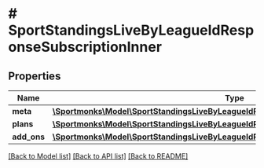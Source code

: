 # # SportStandingsLiveByLeagueIdResponseSubscriptionInner

## Properties

Name | Type | Description | Notes
------------ | ------------- | ------------- | -------------
**meta** | [**\Sportmonks\Model\SportStandingsLiveByLeagueIdResponseSubscriptionInnerMeta**](SportStandingsLiveByLeagueIdResponseSubscriptionInnerMeta.md) |  | [optional]
**plans** | [**\Sportmonks\Model\SportStandingsLiveByLeagueIdResponseSubscriptionInnerPlansInner[]**](SportStandingsLiveByLeagueIdResponseSubscriptionInnerPlansInner.md) |  | [optional]
**add_ons** | [**\Sportmonks\Model\SportStandingsLiveByLeagueIdResponseSubscriptionInnerAddOnsInner[]**](SportStandingsLiveByLeagueIdResponseSubscriptionInnerAddOnsInner.md) |  | [optional]

[[Back to Model list]](../../README.md#models) [[Back to API list]](../../README.md#endpoints) [[Back to README]](../../README.md)
